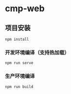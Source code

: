 # cmp-web

## 项目安装
```
npm install
```

### 开发环境编译（支持热加载）
```
npm run serve
```

### 生产环境编译
```
npm run build
```


